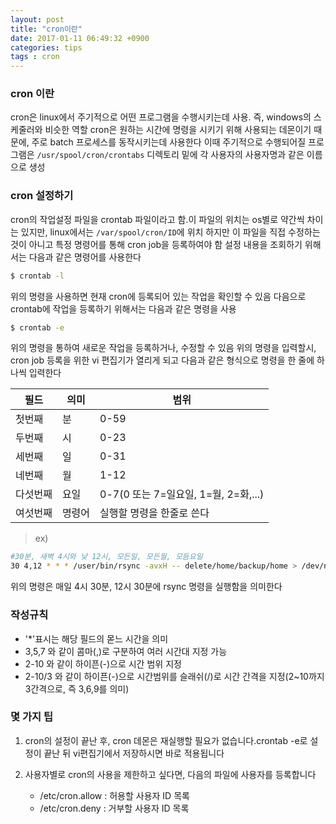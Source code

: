 ```yaml
---
layout: post
title: "cron이란"
date: 2017-01-11 06:49:32 +0900
categories: tips
tags : cron
---
```





### cron 이란

cron은 linux에서 주기적으로 어떤 프로그램을 수행시키는데 사용. 즉, windows의 스케줄러와 비슷한 역할 cron은 원하는 시간에 명령을 시키기 위해 사용되는 데몬이기 때문에, 주로 batch 프로세스를 동작시키는데 사용한다 이때 주기적으로 수행되어질 프로그램은 `/usr/spool/cron/crontabs` 디렉토리 밑에 각 사용자의 사용자명과 같은 이름으로 생성

### cron 설정하기

cron의 작업설정 파일을 crontab 파일이라고 함.이 파일의 위치는 os별로 약간씩 차이는 있지만, linux에서는 `/var/spool/cron/ID`에 위치 하지만 이 파일을 직접 수정하는 것이 아니고 특정 명령어를 통해 cron job을 등록하여야 함 설정 내용을 조회하기 위해서는 다음과 같은 명령어를 사용한다

```bash
$ crontab -l
```

위의 명령을 사용하면 현재 cron에 등록되어 있는 작업을 확인할 수 있음 다음으로 crontab에 작업을 등록하기 위해서는 다음과 같은 명령을 사용

```bash
$ crontab -e
```

위의 명령을 통하여 새로운 작업을 등록하거나, 수정할 수 있음 위의 명령을 입력할시, cron job 등록을 위한 vi 편집기가 열리게 되고 다음과 같은 형식으로 명령을 한 줄에 하나씩 입력한다

| 필드     | 의미   | 범위                                 |
|----------|--------|--------------------------------------|
| 첫번째   | 분     | 0-59                                 |
| 두번째   | 시     | 0-23                                 |
| 세번째   | 일     | 0-31                                 |
| 네번째   | 월     | 1-12                                 |
| 다섯번째 | 요일   | 0-7(0 또는 7=일요일, 1=월, 2=화,...) |
| 여섯번째 | 명령어 | 실행할 명령을 한줄로 쓴다            |

> ex)

```bash
#30분, 새벽 4시와 낮 12시, 모든일, 모든월, 모듬요일
30 4,12 * * * /user/bin/rsync -avxH -- delete/home/backup/home > /dev/null 2> &1`
```

위의 명령은 매일 4시 30분, 12시 30분에 rsync 명령을 실행함을 의미한다

### 작성규칙

-	'*'표시는 해당 필드의 몯느 시간을 의미
-	3,5,7 와 같이 콤마(,)로 구분하여 여러 시간대 지정 가능
-	2-10 와 같이 하이픈(-)으로 시간 범위 지정
-	2-10/3 와 같이 하이픈(-)으로 시간범위를 슬래쉬(/)로 시간 간격을 지정(2~10까지 3간격으로, 즉 3,6,9를 의미)

### 몇 가지 팁

1.	cron의 설정이 끝난 후, cron 데몬은 재실행할 필요가 없습니다.crontab -e로 설정이 끝난 뒤 vi편집기에서 저장하시면 바로 적용됩니다

2.	사용자별로 cron의 사용을 제한하고 싶다면, 다음의 파일에 사용자를 등록합니다

	-	/etc/cron.allow : 허용할 사용자 ID 목록
	-	/etc/cron.deny : 거부할 사용자 ID 목록
